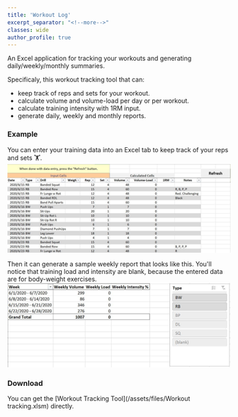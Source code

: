 ```yaml
---
title: 'Workout Log'
excerpt_separator: "<!--more-->"
classes: wide
author_profile: true
---
```

An Excel application for tracking your workouts and generating daily/weekly/monthly summaries. 
<!--more-->

Specificaly, this workout tracking tool that can:
- keep track of reps and sets for your workout.  
- calculate volume and volume-load per day or per workout.
- calculate training intensity with 1RM input.
- generate daily, weekly and monthly reports.

### Example
You can enter your training data into an Excel tab to keep track of your reps and sets :weight_lifting:.
![Data entry](/assets/images/workout-data-entry.jpg)

Then it can generate a sample weekly report that looks like this. You'll notice that training load and intensity are blank, because the entered data are for body-weight exercises. 
![Weekly report](/assets/images/workout-weekly-report.jpg)

### Download
You can get the [Workout Tracking Tool](/assets/files/Workout tracking.xlsm) directly.